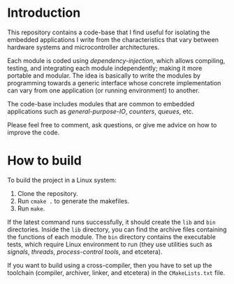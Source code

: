 # Introduction

This repository contains a code-base that I find useful for isolating the embedded applications I write from the characteristics that vary between hardware systems and microcontroller architectures. 

Each module is coded using *dependency-injection*, which allows compiling, testing, and integrating each module independently; making it more portable and modular. The idea is basically to write the modules by programming towards a generic interface whose concrete implementation can vary from one application (or running environment) to another.

The code-base includes modules that are common to embedded applications such as *general-purpose-IO*, *counters*, *queues*, etc. 

Please feel free to comment, ask questions, or give me advice on how to improve the code. 

# How to build

To build the project in a Linux system:

1. Clone the repository.
2. Run `cmake .` to generate the makefiles.
3. Run `make`.

If the latest command runs successfully, it should create the `lib` and `bin` directories. Inside the `lib` directory, you can find the archive files containing the functions of each module. The `bin` directory contains the executable tests, which require Linux environment to run (they use utilities such as *signals*, *threads*, *process-control tools*, and etcetera). 

If you want to build using a cross-compiler, then you have to set up the toolchain (compiler, archiver, linker, and etcetera) in the `CMakeLists.txt` file. 

